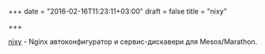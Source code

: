 +++
date = "2016-02-16T11:23:11+03:00"
draft = false
title = "nixy"

+++

<p><a href="https://github.com/martensson/nixy">nixy</a>&nbsp;- Nginx автоконфигуратор и сервис-дискавери для&nbsp;Mesos/Marathon.</p>

